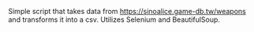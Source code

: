 Simple script that takes data from https://sinoalice.game-db.tw/weapons and transforms it into a csv. Utilizes Selenium and BeautifulSoup.